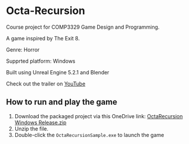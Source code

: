 # Octa-Recursion
Course project for COMP3329 Game Design and Programming.

A game inspired by The Exit 8.

Genre: Horror

Supprted platform: Windows

Built using Unreal Engine 5.2.1 and Blender

Check out the trailer on [YouTube](https://youtu.be/Abz1xhDcyLA)

## How to run and play the game

1. Download the packaged project via this OneDrive link: [OctaRecursion Windows Release.zip](https://connecthkuhk-my.sharepoint.com/personal/kjiahong_connect_hku_hk/_layouts/15/onedrive.aspx?id=%2Fpersonal%2Fkjiahong%5Fconnect%5Fhku%5Fhk%2FDocuments%2FAcademic%2F2023%2D2024%20%28Year%204%29%2FYear4%5FSemester2%2FCOMP3329%20Game%20Design%20and%20Programming%2FGame%20Project%2FCompletedProject%2FOctaRecursion%20Windows%20Release%2Ezip&parent=%2Fpersonal%2Fkjiahong%5Fconnect%5Fhku%5Fhk%2FDocuments%2FAcademic%2F2023%2D2024%20%28Year%204%29%2FYear4%5FSemester2%2FCOMP3329%20Game%20Design%20and%20Programming%2FGame%20Project%2FCompletedProject&ga=1)
2. Unzip the file.
3. Double-click the `OctaRecursionSample.exe` to launch the game
